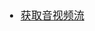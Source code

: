 <span  style="font-family: Simsun,serif; font-size: 17px; ">

- [获取音视频流](https://pan.baidu.com/union/doc/ll1hhaox3)

</span>